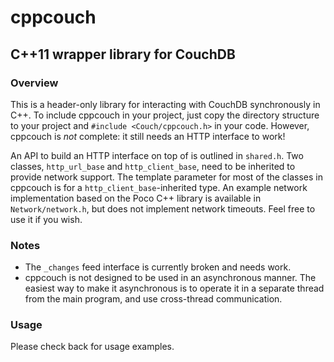 # cppcouch
## C++11 wrapper library for CouchDB
### Overview

This is a header-only library for interacting with CouchDB synchronously in C++. To include cppcouch in your project, just copy the directory structure to your project and `#include <Couch/cppcouch.h>` in your code. However, cppcouch is *not* complete: it still needs an HTTP interface to work!

An API to build an HTTP interface on top of is outlined in `shared.h`. Two classes, `http_url_base` and `http_client_base`, need to be inherited to provide network support. The template parameter for most of the classes in cppcouch is for a `http_client_base`-inherited type. An example network implementation based on the Poco C++ library is available in `Network/network.h`, but does not implement network timeouts. Feel free to use it if you wish.

### Notes

  - The `_changes` feed interface is currently broken and needs work.
  - cppcouch is not designed to be used in an asynchronous manner. The easiest way to make it asynchronous is to operate it in a separate thread from the main program, and use cross-thread communication.

### Usage

Please check back for usage examples.
